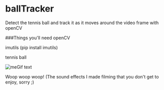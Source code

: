 # ballTracker
Detect the tennis ball and track it as it moves around the video frame with openCV


###Things you'll need
openCV

imutils (pip install imutils)

tennis ball


![meGif text](https://i.gyazo.com/ff15b191d1f1b5645cdbe53c25721a12.gif "Dont poke me!")

Woop woop woop! (The sound effects I made filming that you don't get to enjoy, sorry ;)